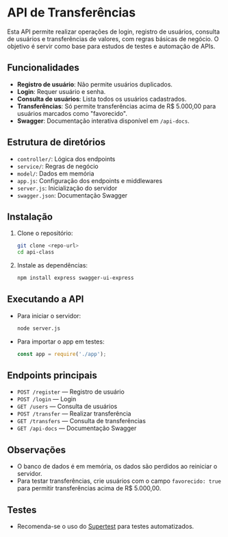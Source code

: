# API de Transferências

Esta API permite realizar operações de login, registro de usuários, consulta de usuários e transferências de valores, com regras básicas de negócio. O objetivo é servir como base para estudos de testes e automação de APIs.

## Funcionalidades
- **Registro de usuário**: Não permite usuários duplicados.
- **Login**: Requer usuário e senha.
- **Consulta de usuários**: Lista todos os usuários cadastrados.
- **Transferências**: Só permite transferências acima de R$ 5.000,00 para usuários marcados como "favorecido".
- **Swagger**: Documentação interativa disponível em `/api-docs`.

## Estrutura de diretórios
- `controller/`: Lógica dos endpoints
- `service/`: Regras de negócio
- `model/`: Dados em memória
- `app.js`: Configuração dos endpoints e middlewares
- `server.js`: Inicialização do servidor
- `swagger.json`: Documentação Swagger

## Instalação
1. Clone o repositório:
   ```bash
   git clone <repo-url>
   cd api-class
   ```
2. Instale as dependências:
   ```bash
   npm install express swagger-ui-express
   ```

## Executando a API
- Para iniciar o servidor:
  ```bash
  node server.js
  ```
- Para importar o app em testes:
  ```js
  const app = require('./app');
  ```

## Endpoints principais
- `POST /register` — Registro de usuário
- `POST /login` — Login
- `GET /users` — Consulta de usuários
- `POST /transfer` — Realizar transferência
- `GET /transfers` — Consulta de transferências
- `GET /api-docs` — Documentação Swagger

## Observações
- O banco de dados é em memória, os dados são perdidos ao reiniciar o servidor.
- Para testar transferências, crie usuários com o campo `favorecido: true` para permitir transferências acima de R$ 5.000,00.

## Testes
- Recomenda-se o uso do [Supertest](https://github.com/visionmedia/supertest) para testes automatizados.
